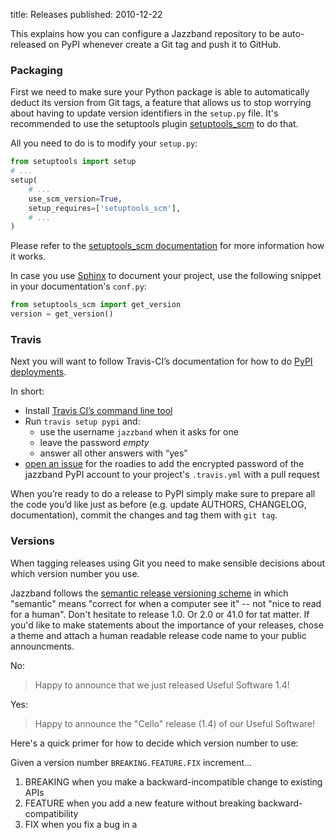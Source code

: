 title: Releases
published: 2010-12-22

This explains how you can configure a Jazzband repository to be auto-released
on PyPI whenever create a Git tag and push it to GitHub.

### Packaging

First we need to make sure your Python package is able to automatically
deduct its version from Git tags, a feature that allows us to stop worrying
about having to update version identifiers in the `setup.py` file. It's
recommended to use the setuptools plugin [setuptools_scm] to do that.

All you need to do is to modify your `setup.py`:

```python
from setuptools import setup
# ...
setup(
	# ...
	use_scm_version=True,
	setup_requires=['setuptools_scm'],
	# ...
)
```

Please refer to the [setuptools_scm documentation][setuptools_scm] for more
information how it works.

In case you use [Sphinx] to document your project, use the following snippet
in your documentation's `conf.py`:

```python
from setuptools_scm import get_version
version = get_version()
```

[setuptools_scm]: https://pypi.python.org/pypi/setuptools_scm
[Sphinx]: http://sphinx-doc.org/

### Travis

Next you will want to follow Travis-CI’s documentation for how to do
[PyPI deployments](pypi-deploy).

[pypi-deploy]: https://docs.travis-ci.com/user/deployment/pypi/

In short:

- Install [Travis CI’s command line tool][travis-cli]
- Run `travis setup pypi` and:
	- use the username `jazzband` when it asks for one
	- leave the password *empty*
	- answer all other answers with “yes”
- [open an issue](https://github.com/jazzband/roadies/issues/new) for the
  roadies to add the encrypted password of the jazzband PyPI account to
  your project's `.travis.yml` with a pull request

When you’re ready to do a release to PyPI simply make sure to prepare all
the code you’d like just as before (e.g. update AUTHORS, CHANGELOG,
documentation), commit the changes and tag them with `git tag`.

### Versions

When tagging releases using Git you need to make sensible decisions about
which version number you use.

Jazzband follows the [semantic release versioning scheme][semver] in which
"semantic" means "correct for when a computer see it" -- not "nice to read
for a human". Don't hesitate to release 1.0. Or 2.0 or 41.0 for tat matter.
If you'd like to make statements about the importance of your releases,
chose a theme and attach a human readable release code name to your public
announcments.

No:

> Happy to announce that we just released Useful Software 1.4!

Yes:

> Happy to announce the "Cello" release (1.4) of our Useful Software!

[semver]: http://blog.versioneye.com/2014/01/16/semantic-versioning/
[travis-cli]: https://github.com/travis-ci/travis.rb#installation

Here's a quick primer for how to decide which version number
to use:

Given a version number `BREAKING.FEATURE.FIX` increment...

1. BREAKING when you make a backward-incompatible change to existing APIs
2. FEATURE when you add a new feature without breaking backward-compatibility
3. FIX when you fix a bug in a

[bff]: https://medium.com/javascript-scene/software-versions-are-broken-3d2dc0da0783
